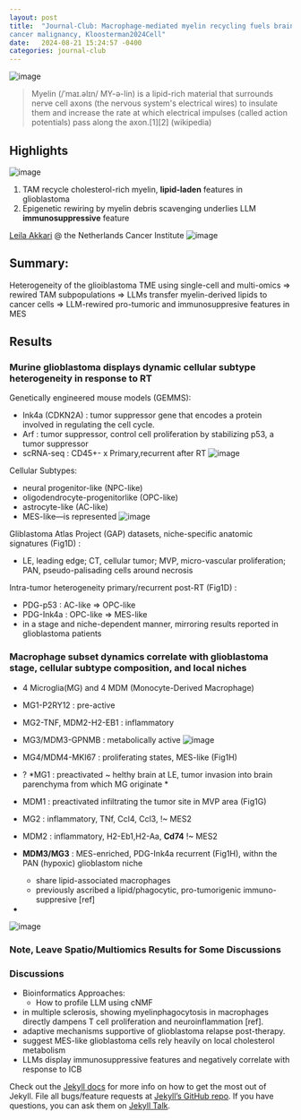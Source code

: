 ```yaml
---
layout: post
title:  "Journal-Club: Macrophage-mediated myelin recycling fuels brain
cancer malignancy, Kloosterman2024Cell"
date:   2024-08-21 15:24:57 -0400
categories: journal-club
---
```

![image](https://github.com/user-attachments/assets/96d4a943-3913-491f-b712-46c28b58915f)

>Myelin (/ˈmaɪ.əlɪn/ MY-ə-lin) is a lipid-rich material that surrounds nerve cell axons (the nervous system's electrical wires) to insulate them and increase the rate at which electrical impulses (called action potentials) pass along the axon.[1][2] (wikipedia) 

## Highlights
![image](https://github.com/user-attachments/assets/e66f9655-9d11-4c48-b001-46552f4b4105)
1. TAM recycle cholesterol-rich myelin, **lipid-laden** features in glioblastoma
2. Epigenetic rewiring by myelin debris scavenging underlies LLM **immunosuppressive** feature

[Leila Akkari](https://www.nki.nl/research/research-groups/leila-akkari/harnessing-the-potential-of-macrophage-immunomodulation-in-cancer-malignancy/) @ the Netherlands Cancer Institute
![image](https://github.com/user-attachments/assets/3df75feb-c5a2-4260-aeeb-a65272932445)


## Summary:
Heterogeneity of the glioiblastoma TME using single-cell and multi-omics 
=> rewired TAM subpopulations => LLMs transfer myelin-derived lipids to cancer cells
=> LLM-rewired pro-tumoric and immunosuppresive features in MES
 
## Results
### Murine glioblastoma displays dynamic cellular subtype heterogeneity in response to RT
Genetically engineered mouse models (GEMMS):
- Ink4a (CDKN2A) : tumor suppressor gene that encodes a protein involved in regulating the cell cycle.
- Arf : tumor suppressor, control cell proliferation by stabilizing p53, a tumor suppressor
- scRNA-seq : CD45+- x Primary,recurrent after RT 
![image](https://github.com/user-attachments/assets/edfc518b-9084-400d-a76c-bfae0a88e930)

Cellular Subtypes: 
- neural progenitor-like (NPC-like)
- oligodendrocyte-progenitorlike (OPC-like)
- astrocyte-like (AC-like)
- MES-like—is represented
![image](https://github.com/user-attachments/assets/c670c876-d8e1-4e6b-af80-3b9bb1601922)

Gliblastoma Atlas Project (GAP) datasets, niche-specific anatomic signatures (Fig1D) :
- LE, leading edge; CT, cellular tumor; MVP, micro-vascular proliferation; PAN, pseudo-palisading cells around necrosis

Intra-tumor heterogeneity primary/recurrent post-RT (Fig1D) :
- PDG-p53 : AC-like => OPC-like
- PDG-Ink4a : OPC-like => MES-like
- in a stage and niche-dependent manner, mirroring results reported in glioblastoma patients

### Macrophage subset dynamics correlate with glioblastoma stage, cellular subtype composition, and local niches
- 4 Microglia(MG) and 4 MDM (Monocyte-Derived Macrophage)
- MG1-P2RY12 : pre-active
- MG2-TNF, MDM2-H2-EB1 : inflammatory
- MG3/MDM3-GPNMB : metabolically active
![image](https://github.com/user-attachments/assets/019f8436-6463-44a4-9175-e319720a985f)
  
- MG4/MDM4-MKI67 : proliferating states, MES-like (Fig1H)
- ? *MG1 : preactivated ~ helthy brain at LE, tumor invasion into brain parenchyma from which MG originate *
- MDM1 : preactivated infiltrating the tumor site in MVP area (Fig1G)
- MG2 : inflammatory, TNf, Ccl4, Ccl3, !~ MES2
- MDM2 : inflammatory, H2-Eb1,H2-Aa, **Cd74** !~ MES2
- **MDM3/MG3** : MES-enriched, PDG-Ink4a recurrent (Fig1H), withn the PAN (hypoxic) glioblastom niche
  - share lipid-associated macrophages
  - previously ascribed a lipid/phagocytic, pro-tumorigenic immuno-suppresive [ref]
- 
![image](https://github.com/user-attachments/assets/796df034-1652-4a41-a8d2-d4ba0c6fc253)

### Note, Leave Spatio/Multiomics Results for Some Discussions  


### Discussions
- Bioinformatics Approaches:
  - How to profile LLM using cNMF
- in multiple sclerosis, showing myelinphagocytosis in macrophages directly dampens T cell proliferation and neuroinflammation [ref].
- adaptive mechanisms supportive of glioblastoma relapse post-therapy.
- suggest MES-like glioblastoma cells rely heavily on local cholesterol metabolism
- LLMs display immunosuppressive features and negatively correlate with response to ICB

Check out the [Jekyll docs][jekyll-docs] for more info on how to get the most out of Jekyll. File all bugs/feature requests at [Jekyll’s GitHub repo][jekyll-gh]. If you have questions, you can ask them on [Jekyll Talk][jekyll-talk].

[jekyll-docs]: https://jekyllrb.com/docs/home
[jekyll-gh]:   https://github.com/jekyll/jekyll
[jekyll-talk]: https://talk.jekyllrb.com/
